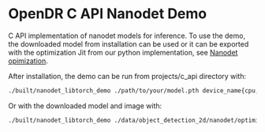 # OpenDR C API Nanodet Demo

C API implementation of nanodet models for inference.
To use the demo, the downloaded model from installation can be used or it can be exported with the optimization Jit from our python implementation, see [Nanodet opimization](../../../../docs/reference/nanodet.md#nanodetlearneroptimize).

After installation, the demo can be run from projects/c_api directory with:
```sh
./built/nanodet_libtorch_demo ./path/to/your/model.pth device_name{cpu, cuda} ./path/to/your/image.jpg height width
```

Or with the downloaded model and image with:

```sh
./built/nanodet_libtorch_demo ./data/object_detection_2d/nanodet/optimized_model/nanodet_m.pth cuda ./data/object_detection_2d/nanodet/database/000000000036.jpg 320 320
```
